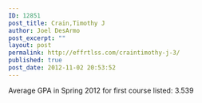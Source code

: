 ```yaml
---
ID: 12851
post_title: Crain,Timothy J
author: Joel DesArmo
post_excerpt: ""
layout: post
permalink: http://effrtlss.com/craintimothy-j-3/
published: true
post_date: 2012-11-02 20:53:52
---
```

<p>Average GPA in Spring 2012 for first course listed: 3.539</p>
